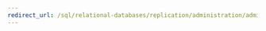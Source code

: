 ```yaml
---
redirect_url: /sql/relational-databases/replication/administration/administration-replication?view=sql-server-2014
---
```


